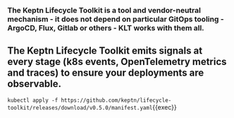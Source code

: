 <br>



### The Keptn Lifecycle Toolkit is a tool and vendor-neutral mechanism - it does not depend on particular GitOps tooling - ArgoCD, Flux, Gitlab or others - KLT works with them all.

## The Keptn Lifecycle Toolkit emits signals at every stage (k8s events, OpenTelemetry metrics and traces) to ensure your deployments are observable.

```kubectl apply -f https://github.com/keptn/lifecycle-toolkit/releases/download/v0.5.0/manifest.yaml```{{exec}}
